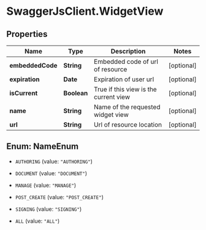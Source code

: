 # SwaggerJsClient.WidgetView

## Properties
Name | Type | Description | Notes
------------ | ------------- | ------------- | -------------
**embeddedCode** | **String** | Embedded code of url of resource  | [optional] 
**expiration** | **Date** | Expiration of user url  | [optional] 
**isCurrent** | **Boolean** | True if this view is the current view | [optional] 
**name** | **String** | Name of the requested widget view | [optional] 
**url** | **String** | Url of resource location | [optional] 


<a name="NameEnum"></a>
## Enum: NameEnum


* `AUTHORING` (value: `"AUTHORING"`)

* `DOCUMENT` (value: `"DOCUMENT"`)

* `MANAGE` (value: `"MANAGE"`)

* `POST_CREATE` (value: `"POST_CREATE"`)

* `SIGNING` (value: `"SIGNING"`)

* `ALL` (value: `"ALL"`)




